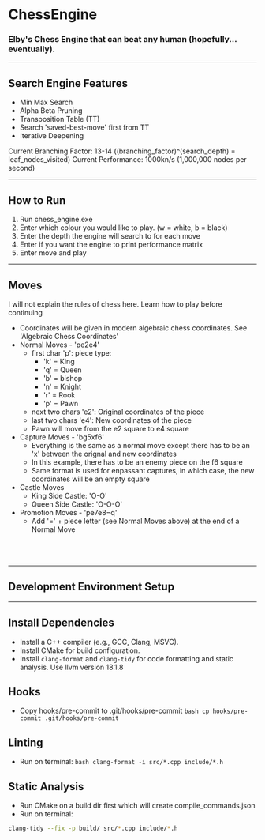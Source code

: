 # **ChessEngine**
 ### **Elby's Chess Engine that can beat any human (hopefully... eventually).**

---

Search Engine Features
-
- Min Max Search
- Alpha Beta Pruning
- Transposition Table (TT)
- Search 'saved-best-move' first from TT
- Iterative Deepening

Current Branching Factor: 13-14 ((branching_factor)^(search_depth) = leaf_nodes_visited)
Current Performance: 1000kn/s (1,000,000 nodes per second)

----

How to Run
-
1. Run chess_engine.exe
2. Enter which colour you would like to play. (w = white, b = black)
3. Enter the depth the engine will search to for each move
4. Enter if you want the engine to print performance matrix
5. Enter move and play

---

Moves
-
  I will not explain the rules of chess here. Learn how to play before continuing
  - Coordinates will be given in modern algebraic chess coordinates. See 'Algebraic Chess Coordinates'
  - Normal Moves - 'pe2e4'
    - first char 'p': piece type:
      - 'k' = King
      - 'q' = Queen
      - 'b' = bishop
      - 'n' =  Knight
      - 'r' = Rook
      - 'p' = Pawn
    - next two chars 'e2': Original coordinates of the piece
    - last two chars 'e4': New coordinates of the piece
    - Pawn will move from the e2 square to e4 square
  - Capture Moves - 'bg5xf6'
     - Everything is the same as a normal move except there has to be an 'x' between the orignal and new coordinates
     - In this example, there has to be an enemy piece on the f6 square
     - Same format is used for enpassant captures, in which case, the new coordinates will be an empty square
   - Castle Moves
     - King Side Castle: 'O-O'
     - Queen Side Castle: 'O-O-O'
   - Promotion Moves - 'pe7e8=q'
     - Add '=' + piece letter (see Normal Moves above) at the end of a Normal Move
<br/><br/>
<br/><br/>

---
## **Development Environment Setup**

---

Install Dependencies
-
   - Install a C++ compiler (e.g., GCC, Clang, MSVC).
   - Install CMake for build configuration.
   - Install `clang-format` and `clang-tidy` for code formatting and static analysis. Use llvm version 18.1.8

Hooks
-
   - Copy hooks/pre-commit to .git/hooks/pre-commit
    ```bash
    cp hooks/pre-commit .git/hooks/pre-commit
    ```

Linting
-
   - Run on terminal:
    ```bash
    clang-format -i src/*.cpp include/*.h
    ```

Static Analysis
-
   - Run CMake on a build dir first which will create compile_commands.json
   - Run on terminal:
   ```bash
   clang-tidy --fix -p build/ src/*.cpp include/*.h
   ```





